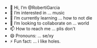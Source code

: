 - 👋 Hi, I’m @RobertiGarcia
- 👀 I’m interested in ... music
- 🌱 I’m currently learning ... how to not die
- 💞️ I’m looking to collaborate on ... world 
- 📫 How to reach me ... plis don't
- 😄 Pronouns: ... se/xy
- ⚡ Fun fact: ... i like holes.

<!---
RobertiGarcia/RobertiGarcia is a ✨ special ✨ repository because its `README.md` (this file) appears on your GitHub profile.
You can click the Preview link to take a look at your changes.
--->
